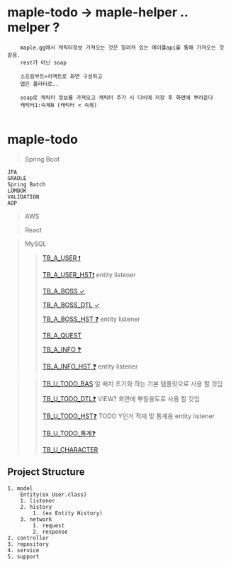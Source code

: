 # maple-todo -> maple-helper .. melper ?
```
    maple.gg에서 캐릭터정보 가져오는 것은 알려져 있는 메이플api를 통해 가져오는 것 같음.
    rest가 아닌 soap
    
    스프링부트+리액트로 화면 구성하고
    앱은 플러터로..
    
    soap로 캐릭터 정보를 가져오고 캐릭터 추가 시 디비에 저장 후 화면에 뿌려준다
    캐릭터1:숙제N (캐릭터 < 숙제)
    
```





































# maple-todo


> Spring Boot
>   
    JPA
    GRADLE
    Spring Batch
    LOMBOK
    VALIDATION
    AOP
  
  
> AWS

> React

> MySQL
>   > [TB_A_USER ❗](https://github.com/kimmoonkyung/maple-todo/blob/main/table_info/TB_A_USER.md)
>   > 
>   > [TB_A_USER_HST❗](https://github.com/kimmoonkyung/maple-todo/blob/main/table_info/TB_A_USER_HST.md) 
>   > entity listener
>   > 
>   > [TB_A_BOSS ✓](https://github.com/kimmoonkyung/maple-todo/blob/main/table_info/TB_A_BOSS.md)
>   > 
>   > [TB_A_BOSS_DTL ✓](https://github.com/kimmoonkyung/maple-todo/blob/main/table_info/TB_A_BOSS_DTL.md)
>   > 
>   > [TB_A_BOSS_HST ❓](https://github.com/kimmoonkyung/maple-todo/blob/main/table_info/TB_A_BOSS_HST.md)
>   > entity listener
>   >
>   > [TB_A_QUEST](https://github.com/kimmoonkyung/maple-todo/blob/main/table_info/TB_A_QUEST.md)
>   > 
>   > [TB_A_INFO ❓](https://github.com/kimmoonkyung/maple-todo/blob/main/table_info/TB_A_INFO.md)
>   >
>   > [TB_A_INFO_HST ❓](https://github.com/kimmoonkyung/maple-todo/blob/main/table_info/TB_A_INFO_HST.md)
>   > entity listener
<!-- >   > [TB_A_ARCANE]() -->
>   > 
>   > [TB_U_TODO_BAS](https://github.com/kimmoonkyung/maple-todo/blob/main/table_info/TB_U_TODO_BAS.md)
>   > 일 배치 초기화 하는 기본 템플릿으로 사용 할 것임
>   >
>   > [TB_U_TODO_DTL❓](https://github.com/kimmoonkyung/maple-todo/blob/main/table_info/TB_U_TODO_DTL.md)
>   > VIEW? 화면에 뿌릴용도로 사용 할 것임
>   > 
>   > [TB_U_TODO_HST❓](https://github.com/kimmoonkyung/maple-todo/blob/main/table_info/TB_U_TODO_HST.md)
>   > TODO Y인거 적재 및 통계용 entity listener
>   >
>   > [TB_U_TODO_통계❓]()
>   > 
>   > [TB_U_CHARACTER](https://github.com/kimmoonkyung/maple-todo/blob/main/table_info/TB_U_CHARACTER.md)
>   > 
<!-- Trigger는 JPA를 사용하면 이용 못하나 ? 엔티티 리스너를 사용해야하는것인가 비슷하지만 다른 느낌인데 -->
<!-- 엔티티 리스너로 하는게 맞는 것 같음.  -->


## Project Structure
```
1. model
    Entity(ex User.class)
    1. listener
    2. history
        1. (ex Entity History)
    3. network
        1. request
        2. response
2. controller
3. repository
4. service
5. support
```
